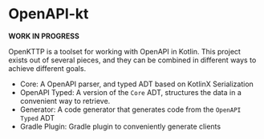 # OpenAPI-kt

**WORK IN PROGRESS**

OpenKTTP is a toolset for working with OpenAPI in Kotlin.
This project exists out of several pieces, and they can be combined in different ways to achieve different goals.

- Core: A OpenAPI parser, and typed ADT based on KotlinX Serialization
- OpenAPI Typed: A version of the `Core` ADT, structures the data in a convenient way to retrieve.
- Generator: A code generator that generates code from the `OpenAPI Typed` ADT
- Gradle Plugin: Gradle plugin to conveniently generate clients
